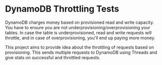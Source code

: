 # DynamoDB Throttling Tests

DynamoDB charges money based on provisioned read and write capacity. You have to ensure you are not underprovisioning/overprovisioning your tables.
In case the table is underprovisioned, read and write requests will throttle, and in case of overprovisioning, you'll end up paying more money.

This project aims to provide idea about the throttling of requests based on provisioning. This sends multiple requests to DynamoDB using Threads and give stats on successful and throttled requests. 
